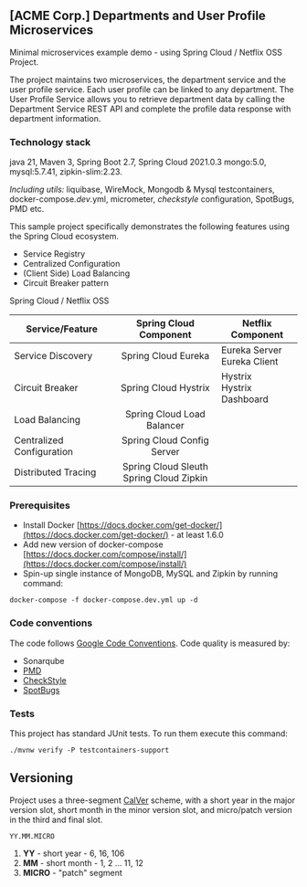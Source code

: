 ## [ACME Corp.] Departments and User Profile Microservices 


Minimal microservices example demo - using Spring Cloud / Netflix OSS Project.

The project maintains two microservices, the department service and the user profile service. Each user profile can be linked to any department.
The User Profile Service allows you to retrieve department data by calling the Department Service REST API and complete the profile data response
with department information.

### Technology stack

java 21, Maven 3, Spring Boot 2.7, Spring Cloud 2021.0.3
mongo:5.0, mysql:5.7.41, zipkin-slim:2.23.

_Including utils:_ liquibase, WireMock, Mongodb & Mysql testcontainers, docker-compose._dev_.yml,
micrometer, _checkstyle_ configuration, SpotBugs, PMD etc.

This sample project specifically demonstrates the following features using the Spring Cloud ecosystem.

- Service Registry
- Centralized Configuration
- (Client Side) Load Balancing
- Circuit Breaker pattern


Spring Cloud / Netflix OSS

| Service/Feature           |            Spring Cloud Component            | Netflix Component              |
|---------------------------|:--------------------------------------------:|--------------------------------|
| Service Discovery         |             Spring Cloud Eureka              | Eureka Server<br>Eureka Client |
| Circuit Breaker           |             Spring Cloud Hystrix             | Hystrix<br>Hystrix Dashboard   |
| Load Balancing            |          Spring Cloud Load Balancer          |                                |
| Centralized Configuration |          Spring Cloud Config Server          |                                |
| Distributed Tracing       |  Spring Cloud Sleuth<br>Spring Cloud Zipkin  |                                |


### Prerequisites

- Install Docker [https://docs.docker.com/get-docker/](https://docs.docker.com/get-docker/) - at least 1.6.0
- Add new version of docker-compose [https://docs.docker.com/compose/install/](https://docs.docker.com/compose/install/)
- Spin-up single instance of MongoDB, MySQL and Zipkin by running command:

```
docker-compose -f docker-compose.dev.yml up -d
```

### Code conventions

The code follows [Google Code Conventions](https://google.github.io/styleguide/javaguide.html). Code
quality is measured by:

- Sonarqube
- [PMD](https://pmd.github.io/)
- [CheckStyle](https://checkstyle.sourceforge.io/)
- [SpotBugs](https://spotbugs.github.io/)

### Tests

This project has standard JUnit tests. To run them execute this command:

```text
./mvnw verify -P testcontainers-support
```

## Versioning

Project uses a three-segment [CalVer](https://calver.org/) scheme, with a short year in the major version slot, short month in the minor version slot, and micro/patch version in the third
and final slot.

```
YY.MM.MICRO
```

1. **YY** - short year - 6, 16, 106
1. **MM** - short month - 1, 2 ... 11, 12
1. **MICRO** -  "patch" segment
